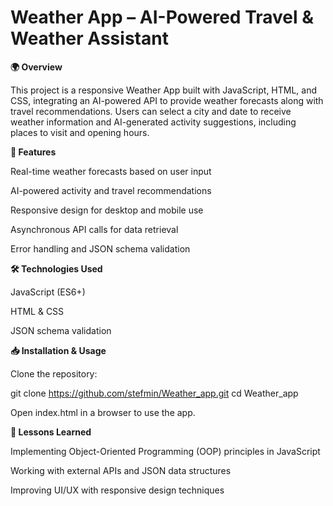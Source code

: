 # Weather App – AI-Powered Travel & Weather Assistant

**🌍 Overview**

This project is a responsive Weather App built with JavaScript, HTML, and CSS, integrating an AI-powered API to provide weather forecasts along with travel recommendations. Users can select a city and date to receive weather information and AI-generated activity suggestions, including places to visit and opening hours.

**🚀 Features**

Real-time weather forecasts based on user input

AI-powered activity and travel recommendations

Responsive design for desktop and mobile use

Asynchronous API calls for data retrieval

Error handling and JSON schema validation

**🛠️ Technologies Used**

JavaScript (ES6+)

HTML & CSS

JSON schema validation

**📥 Installation & Usage**

Clone the repository:

git clone https://github.com/stefmin/Weather_app.git
cd Weather_app

Open index.html in a browser to use the app.

**📌 Lessons Learned**

Implementing Object-Oriented Programming (OOP) principles in JavaScript

Working with external APIs and JSON data structures

Improving UI/UX with responsive design techniques
